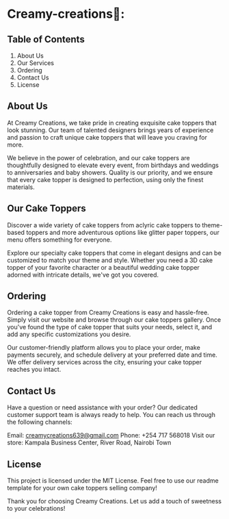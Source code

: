 # Creamy-creations🍰:
## Table of Contents
1. About Us
2. Our Services
3. Ordering
4. Contact Us
5. License
## About Us
At Creamy Creations, we take pride in creating exquisite cake toppers that look stunning. Our team of talented designers brings years of experience and passion to craft unique cake toppers that will leave you craving for more.

We believe in the power of celebration, and our cake toppers are thoughtfully designed to elevate every event, from birthdays and weddings to anniversaries and baby showers. Quality is our priority, and we ensure that every cake topper is designed to perfection, using only the finest materials.

## Our Cake Toppers
Discover a wide variety of cake toppers from aclyric cake toppers to theme-based toppers and more adventurous options like glitter paper toppers, our menu offers something for everyone.

Explore our specialty cake toppers that come in elegant designs and can be customized to match your theme and style. Whether you need a 3D cake topper of your favorite character or a beautiful wedding cake topper adorned with intricate details, we've got you covered.


## Ordering
Ordering a cake topper from Creamy Creations is easy and hassle-free. Simply visit our website and browse through our cake toppers gallery. Once you've found the type of cake topper that suits your needs, select it, and add any specific customizations you desire.

Our customer-friendly platform allows you to place your order, make payments securely, and schedule delivery at your preferred date and time. We offer delivery services across the city, ensuring your cake topper reaches you  intact.

## Contact Us
Have a question or need assistance with your order? Our dedicated customer support team is always ready to help. You can reach us through the following channels:

Email: creamycreations639@gmail.com
Phone: +254 717 568018
Visit our store: Kampala Business Center, River Road, Nairobi Town

## License
This project is licensed under the MIT License. Feel free to use our readme template for your own cake toppers selling company!

Thank you for choosing Creamy Creations. Let us add a touch of sweetness to your celebrations!
